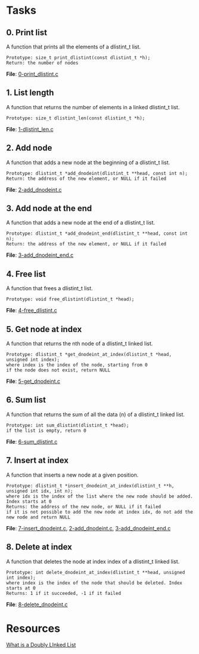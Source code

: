 # Tasks

## 0. Print list

A function that prints all the elements of a dlistint_t list.

    Prototype: size_t print_dlistint(const dlistint_t *h);
    Return: the number of nodes

**File**: [0-print_dlistint.c](./0-print_dlistint.c)

## 1. List length

A function that returns the number of elements in a linked dlistint_t list.

    Prototype: size_t dlistint_len(const dlistint_t *h);

**File**: [1-dlistint_len.c](./1-dlistint_len.c)

## 2. Add node

A  function that adds a new node at the beginning of a dlistint_t list.

    Prototype: dlistint_t *add_dnodeint(dlistint_t **head, const int n);
    Return: the address of the new element, or NULL if it failed

**File**: [2-add_dnodeint.c](./2-add_dnodeint.c)

## 3. Add node at the end

A function that adds a new node at the end of a dlistint_t list.

    Prototype: dlistint_t *add_dnodeint_end(dlistint_t **head, const int n);
    Return: the address of the new element, or NULL if it failed

**File**: [3-add_dnodeint_end.c](./3-add_dnodeint_end.c)

## 4. Free list

A function that frees a dlistint_t list.

    Prototype: void free_dlistint(dlistint_t *head);

**File**: [4-free_dlistint.c](./4-free_dlistint.c)

## 5. Get node at index

A function that returns the nth node of a dlistint_t linked list.

    Prototype: dlistint_t *get_dnodeint_at_index(dlistint_t *head, unsigned int index);
    where index is the index of the node, starting from 0
    if the node does not exist, return NULL

**File**: [5-get_dnodeint.c](./5-get_dnodeint.c)

## 6. Sum list

A function that returns the sum of all the data (n) of a dlistint_t linked list.

    Prototype: int sum_dlistint(dlistint_t *head);
    if the list is empty, return 0

**File**: [6-sum_dlistint.c](./6-sum_dlistint.c)

## 7. Insert at index

A  function that inserts a new node at a given position.

    Prototype: dlistint_t *insert_dnodeint_at_index(dlistint_t **h, unsigned int idx, int n);
    where idx is the index of the list where the new node should be added. Index starts at 0
    Returns: the address of the new node, or NULL if it failed
    if it is not possible to add the new node at index idx, do not add the new node and return NULL

**File**: [7-insert_dnodeint.c](./7-insert_dnodeint.c), [2-add_dnodeint.c](./2-add_dnodeint.c), [3-add_dnodeint_end.c](./3-add_dnodeint_end.c)

## 8. Delete at index

A function that deletes the node at index index of a dlistint_t linked list.

    Prototype: int delete_dnodeint_at_index(dlistint_t **head, unsigned int index);
    where index is the index of the node that should be deleted. Index starts at 0
    Returns: 1 if it succeeded, -1 if it failed

**File**: [8-delete_dnodeint.c](./8-delete_dnodeint.c)

# Resources

[What is a Doubly LInked List](https://www.youtube.com/watch?v=k0pjD12bzP0)

